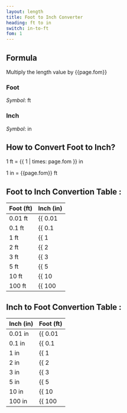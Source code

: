 ```yaml
---
layout: length
title: Foot to Inch Converter
heading: ft to in
switch: in-to-ft
fom: 1
---
```


## Formula
Multiply the length value by {{page.fom}}

### Foot
*Symbol*: ft

### Inch
*Symbol*: in

## How to Convert Foot to Inch?
1 ft = {{ 1 | times: page.fom }} in

1 in = {{page.fom}} ft

## Foot to Inch Convertion Table :

| Foot (ft) | Inch (in) |
| ---- | ---- |
| 0.01 ft | {{ 0.01 | times: page.fom | round: 5 }} in |
| 0.1 ft | {{ 0.1 | times: page.fom | round: 5 }} in |
| 1 ft | {{ 1 | times: page.fom | round: 5 }} in |
| 2 ft | {{ 2 | times: page.fom | round: 5 }} in |
| 3 ft | {{ 3 | times: page.fom | round: 5 }} in |
| 5 ft | {{ 5 | times: page.fom | round: 5 }} in |
| 10 ft | {{ 10 | times: page.fom | round: 5 }} in |
| 100 ft | {{ 100 | times: page.fom | round: 5 }} in |

## Inch to Foot Convertion Table :

| Inch (in) | Foot (ft) |
| ---- | ---- |
| 0.01 in | {{ 0.01 | divided_by: page.fom | round: 5 }} ft |
| 0.1 in | {{ 0.1 | divided_by: page.fom | round: 5 }} ft |
| 1 in | {{ 1 | divided_by: page.fom | round: 5 }} ft |
| 2 in | {{ 2 | divided_by: page.fom | round: 5 }} ft |
| 3 in | {{ 3 | divided_by: page.fom | round: 5 }} ft |
| 5 in | {{ 5 | divided_by: page.fom | round: 5 }} ft |
| 10 in | {{ 10 | divided_by: page.fom | round: 5 }} ft |
| 100 in | {{ 100 | divided_by: page.fom | round: 5 }} ft |

<script>
selectInput[5].selected = true
selectOutput[4].selected = true
</script>
